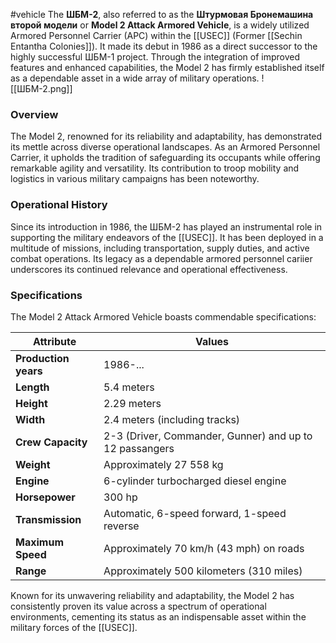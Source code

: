 #vehicle
The **ШБМ-2**, also referred to as the **Штурмовая Бронемашина второй модели** or **Model 2 Attack Armored Vehicle**, is a widely utilized Armored Personnel Carrier (APC) within the [[USEC]] (Former [[Sechin Entantha Colonies]]). It made its debut in 1986 as a direct successor to the highly successful ШБМ-1 project. Through the integration of improved features and enhanced capabilities, the Model 2 has firmly established itself as a dependable asset in a wide array of military operations.
![[ШБМ-2.png]]
### Overview

The Model 2, renowned for its reliability and adaptability, has demonstrated its mettle across diverse operational landscapes. As an Armored Personnel Carrier, it upholds the tradition of safeguarding its occupants while offering remarkable agility and versatility. Its contribution to troop mobility and logistics in various military campaigns has been noteworthy.

### Operational History

Since its introduction in 1986, the ШБМ-2 has played an instrumental role in supporting the military endeavors of the [[USEC]]. It has been deployed in a multitude of missions, including transportation, supply duties, and active combat operations. Its legacy as a dependable armored personnel cariier underscores its continued relevance and operational effectiveness.

### Specifications

The Model 2 Attack Armored Vehicle boasts commendable specifications:

|Attribute|Values|
|---|---|
|**Production years**|1986-...|
|**Length**|5.4 meters|
|**Height**|2.29 meters|
|**Width**|2.4 meters (including tracks)|
|**Crew Capacity**|2-3 (Driver, Commander, Gunner) and up to 12 passangers
|**Weight**|Approximately 27 558 kg|
|**Engine**|6-cylinder turbocharged diesel engine|
|**Horsepower**|300 hp|
|**Transmission**|Automatic, 6-speed forward, 1-speed reverse|
|**Maximum Speed**|Approximately 70 km/h (43 mph) on roads|
|**Range**|Approximately 500 kilometers (310 miles)||

Known for its unwavering reliability and adaptability, the Model 2 has consistently proven its value across a spectrum of operational environments, cementing its status as an indispensable asset within the military forces of the [[USEC]].